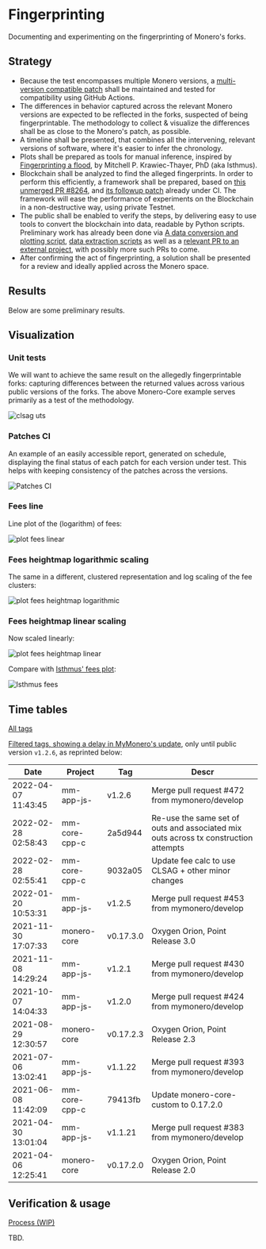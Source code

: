 ﻿# Fingerprinting

Documenting and experimenting on the fingerprinting of Monero's forks.

## Strategy

- Because the test encompasses multiple Monero versions, a [multi-version compatible patch](https://github.com/mj-xmr/monero-patches/blob/master/src/mrl-decoy-fee-ut-clsag.patch) shall be maintained and tested for compatibility using GitHub Actions.
- The differences in behavior captured across the relevant Monero versions are expected to be reflected in the forks, suspected of being fingerprintable. The methodology to collect & visualize the differences shall be as close to the Monero's patch, as possible.
- A timeline shall be presented, that combines all the intervening, relevant versions of software, where it's easier to infer the chronology.
- Plots shall be prepared as tools for manual inference, inspired by [Fingerprinting a flood](https://mitchellpkt.medium.com/fingerprinting-a-flood-forensic-statistical-analysis-of-the-mid-2021-monero-transaction-volume-a19cbf41ce60), by Mitchell P. Krawiec-Thayer, PhD (aka Isthmus).
- Blockchain shall be analyzed to find the alleged fingerprints. In order to perform this efficiently, a framework shall be prepared, based on [this unmerged PR #8264](https://github.com/monero-project/monero/pull/8264), and [its followup patch](https://github.com/mj-xmr/monero-patches/blob/master/src/testnet-scripts.patch) already under CI. The framework will ease the performance of experiments on the Blockchain in a non-destructive way, using private Testnet.
- The public shall be enabled to verify the steps, by delivering easy to use tools to convert the blockchain into data, readable by Python scripts. Preliminary work has already been done via [A data conversion and plotting script](src/fee.py), [data extraction scripts](../generic/src/) as well as a [relevant PR to an external project](https://github.com/moneroexamples/transactions-export/pull/33), with possibly more such PRs to come.
- After confirming the act of fingerprinting, a solution shall be presented for a review and ideally applied across the Monero space.


## Results

Below are some preliminary results.

## Visualization

### Unit tests

We will want to achieve the same result on the allegedly fingerprintable forks: capturing differences between the returned values across various public versions of the forks. 
The above Monero-Core example serves primarily as a test of the methodology.

![clsag uts](https://user-images.githubusercontent.com/63722585/200007357-559d604d-d610-4902-8ac5-45cc0d363e21.png)

### Patches CI

An example of an easily accessible report, generated on schedule, displaying the final status of each patch for each version under test. This helps with keeping consistency of the patches across the versions.

![Patches CI](https://user-images.githubusercontent.com/63722585/200007682-022ecfc5-4bbc-4d17-80a3-11c5a297096f.png)



### Fees line

Line plot of the (logarithm) of fees:

![plot fees linear](https://user-images.githubusercontent.com/63722585/200007775-3e3300da-cb8f-4c25-9f83-6e1e3dda5c89.png)

### Fees heightmap logarithmic scaling

The same in a different, clustered representation and log scaling of the fee clusters:

![plot fees heightmap logarithmic](https://user-images.githubusercontent.com/63722585/200007860-9522a705-55f7-4e50-82ec-0587eef1885e.png)

### Fees heightmap linear scaling

Now scaled linearly: 

![plot fees heightmap linear](https://user-images.githubusercontent.com/63722585/200007958-8a1e9845-b306-4bbd-ad48-56ddab8fb989.png)

Compare with [Isthmus' fees plot](https://mitchellpkt.medium.com/fingerprinting-a-flood-forensic-statistical-analysis-of-the-mid-2021-monero-transaction-volume-a19cbf41ce60):

![Isthmus fees](https://user-images.githubusercontent.com/63722585/200008485-42e7fd03-ff30-46d5-8783-f5af43bdfb59.png)


## Time tables

[All tags](doc/tags)

[Filtered tags, showing a delay in MyMonero's update](doc/tags/tags-filtered.md), only until public version `v1.2.6`,  as reprinted below:

Date       | Project 		|      Tag                | Descr
---------- | ------------------ | ----------------- 	| -----------------
2022-04-07 11:43:45 | mm-app-js- 	| v1.2.6 		| Merge pull request #472 from mymonero/develop
2022-02-28 02:58:43 | mm-core-cpp-c 	| 2a5d944 		| Re-use the same set of outs and associated mix outs across tx construction attempts
2022-02-28 02:55:41 | mm-core-cpp-c 	| 9032a05 		| Update fee calc to use CLSAG + other minor changes
2022-01-20 10:53:31 | mm-app-js- 	| v1.2.5 		| Merge pull request #453 from mymonero/develop
2021-11-30 17:07:33 | monero-core 	| v0.17.3.0 		| Oxygen Orion, Point Release 3.0
2021-11-08 14:29:24 | mm-app-js- 	| v1.2.1 		| Merge pull request #430 from mymonero/develop
2021-10-07 14:04:33 | mm-app-js- 	| v1.2.0 		| Merge pull request #424 from mymonero/develop
2021-08-29 12:30:57 | monero-core 	| v0.17.2.3 		| Oxygen Orion, Point Release 2.3
2021-07-06 13:02:41 | mm-app-js- 	| v1.1.22 		| Merge pull request #393 from mymonero/develop
2021-06-08 11:42:09 | mm-core-cpp-c 	| 79413fb 		| Update monero-core-custom to 0.17.2.0
2021-04-30 13:01:04 | mm-app-js- 	| v1.1.21 		| Merge pull request #383 from mymonero/develop
2021-04-06 12:25:41 | monero-core 	| v0.17.2.0 		| Oxygen Orion, Point Release 2.0



## Verification & usage

[Process (WIP)](doc/process.md)

TBD.
